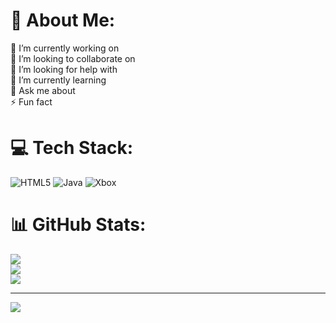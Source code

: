 # 💫 About Me:
🔭 I’m currently working on<br>👯 I’m looking to collaborate on<br>🤝 I’m looking for help with<br>🌱 I’m currently learning<br>💬 Ask me about<br>⚡ Fun fact


# 💻 Tech Stack:
![HTML5](https://img.shields.io/badge/html5-%23E34F26.svg?style=for-the-badge&logo=html5&logoColor=white) ![Java](https://img.shields.io/badge/java-%23ED8B00.svg?style=for-the-badge&logo=openjdk&logoColor=white) ![Xbox](https://img.shields.io/badge/xbox-%23107C10.svg?style=for-the-badge&logo=xbox&logoColor=white)
# 📊 GitHub Stats:
![](https://github-readme-stats.vercel.app/api?username=ashutoshdhiwar&theme=dark&hide_border=false&include_all_commits=false&count_private=false)<br/>
![](https://github-readme-streak-stats.herokuapp.com/?user=ashutoshdhiwar&theme=dark&hide_border=false)<br/>
![](https://github-readme-stats.vercel.app/api/top-langs/?username=ashutoshdhiwar&theme=dark&hide_border=false&include_all_commits=false&count_private=false&layout=compact)

---
[![](https://visitcount.itsvg.in/api?id=ashutoshdhiwar&icon=0&color=0)](https://visitcount.itsvg.in)

<!-- Proudly created with GPRM ( https://gprm.itsvg.in ) -->
